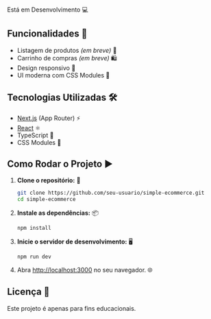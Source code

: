 Está em Desenvolvimento 💻
## Funcionalidades 🚀

- Listagem de produtos _(em breve)_ 🛒
- Carrinho de compras _(em breve)_ 🛍️
- Design responsivo 📱
- UI moderna com CSS Modules 🎨

## Tecnologias Utilizadas 🛠️

- [Next.js](https://nextjs.org/) (App Router) ⚡
- [React](https://react.dev/) ⚛️
- TypeScript 📝
- CSS Modules 💅

## Como Rodar o Projeto ▶️

1. **Clone o repositório:** 📂
   ```bash
   git clone https://github.com/seu-usuario/simple-ecommerce.git
   cd simple-ecommerce
   ```

2. **Instale as dependências:** 📦
   ```bash
   npm install
   ```

3. **Inicie o servidor de desenvolvimento:** 🖥️
   ```bash
   npm run dev
   ```

4. Abra [http://localhost:3000](http://localhost:3000) no seu navegador. 🌐

## Licença 📄

Este projeto é apenas para fins educacionais.
